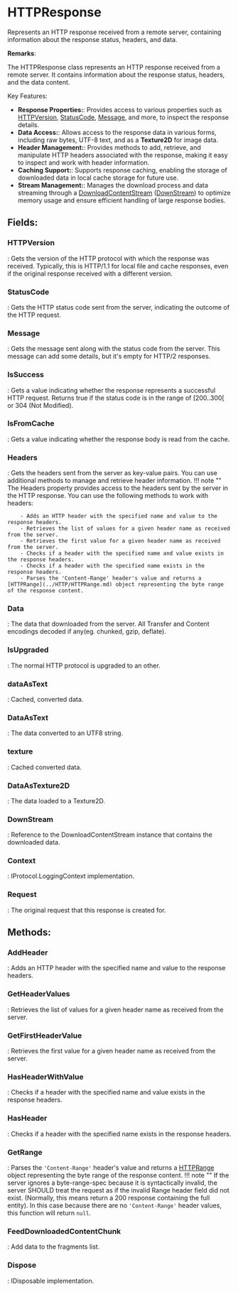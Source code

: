 # HTTPResponse

Represents an HTTP response received from a remote server, containing information about the response status, headers, and data. 

**Remarks**:

The HTTPResponse class represents an HTTP response received from a remote server. It contains information about the response status, headers, and the data content. 

 Key Features: 

- **Response Properties:**: Provides access to various properties such as [HTTPVersion](../HTTPResponse/.md#httpversion), [StatusCode](../HTTPResponse/.md#statuscode), [Message](../HTTPResponse/.md#message), and more, to inspect the response details.
- **Data Access:**: Allows access to the response data in various forms, including raw bytes, UTF-8 text, and as a **Texture2D** for image data.
- **Header Management:**: Provides methods to add, retrieve, and manipulate HTTP headers associated with the response, making it easy to inspect and work with header information.
- **Caching Support:**: Supports response caching, enabling the storage of downloaded data in local cache storage for future use.
- **Stream Management:**: Manages the download process and data streaming through a [DownloadContentStream](../Response/DownloadContentStream.md) ([DownStream](../HTTPResponse/.md#downstream)) to optimize memory usage and ensure efficient handling of large response bodies.



## **Fields**:
### **HTTPVersion**
: Gets the version of the HTTP protocol with which the response was received. Typically, this is HTTP/1.1 for local file and cache responses, even if the original response received with a different version. 
### **StatusCode**
: Gets the HTTP status code sent from the server, indicating the outcome of the HTTP request. 
### **Message**
: Gets the message sent along with the status code from the server. This message can add some details, but it's empty for HTTP/2 responses. 
### **IsSuccess**
: Gets a value indicating whether the response represents a successful HTTP request. Returns true if the status code is in the range of [200..300[ or 304 (Not Modified). 
### **IsFromCache**
: Gets a value indicating whether the response body is read from the cache. 
### **Headers**
: Gets the headers sent from the server as key-value pairs. You can use additional methods to manage and retrieve header information. 
	!!! note ""
		The Headers property provides access to the headers sent by the server in the HTTP response. You can use the following methods to work with headers: 

		- Adds an HTTP header with the specified name and value to the response headers.
		- Retrieves the list of values for a given header name as received from the server.
		- Retrieves the first value for a given header name as received from the server.
		- Checks if a header with the specified name and value exists in the response headers.
		- Checks if a header with the specified name exists in the response headers.
		- Parses the 'Content-Range' header's value and returns a [HTTPRange](../HTTP/HTTPRange.md) object representing the byte range of the response content.



### **Data**
: The data that downloaded from the server. All Transfer and Content encodings decoded if any(eg. chunked, gzip, deflate). 
### **IsUpgraded**
: The normal HTTP protocol is upgraded to an other. 
### **dataAsText**
: Cached, converted data. 
### **DataAsText**
: The data converted to an UTF8 string. 
### **texture**
: Cached converted data. 
### **DataAsTexture2D**
: The data loaded to a Texture2D. 
### **DownStream**
: Reference to the DownloadContentStream instance that contains the downloaded data. 
### **Context**
: IProtocol.LoggingContext implementation. 
### **Request**
: The original request that this response is created for. 
## **Methods**:

### **AddHeader**
: Adds an HTTP header with the specified name and value to the response headers. 

### **GetHeaderValues**
: Retrieves the list of values for a given header name as received from the server. 

### **GetFirstHeaderValue**
: Retrieves the first value for a given header name as received from the server. 

### **HasHeaderWithValue**
: Checks if a header with the specified name and value exists in the response headers. 

### **HasHeader**
: Checks if a header with the specified name exists in the response headers. 

### **GetRange**
: Parses the `'Content-Range'` header's value and returns a [HTTPRange](../HTTP/HTTPRange.md) object representing the byte range of the response content. 
	!!! note ""
		If the server ignores a byte-range-spec because it is syntactically invalid, the server SHOULD treat the request as if the invalid Range header field did not exist. (Normally, this means return a 200 response containing the full entity). In this case because there are no `'Content-Range'` header values, this function will return `null`. 


### **FeedDownloadedContentChunk**
: Add data to the fragments list. 

### **Dispose**
: IDisposable implementation. 